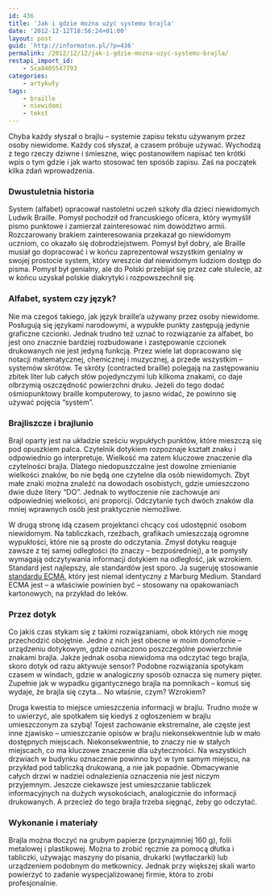 ```yaml
---
id: 436
title: 'Jak i gdzie można użyć systemu brajla'
date: '2012-12-12T18:56:24+01:00'
layout: post
guid: 'http://informaton.pl/?p=436'
permalink: /2012/12/12/jak-i-gdzie-mozna-uzyc-systemu-brajla/
restapi_import_id:
    - 5ca8405547793
categories:
    - artykuły
tags:
    - braille
    - niewidomi
    - tekst
---
```


Chyba każdy słyszał o brajlu – systemie zapisu tekstu używanym przez osoby niewidome. Każdy coś słyszał, a czasem próbuje używać. Wychodzą z tego rzeczy dziwne i śmieszne, więc postanowiłem napisać ten krótki wpis o tym gdzie i jak warto stosować ten sposób zapisu. Zaś na początek kilka zdań wprowadzenia.

### Dwustuletnia historia

System (alfabet) opracował nastoletni uczeń szkoły dla dzieci niewidomych Ludwik Braille. Pomysł pochodził od francuskiego oficera, który wymyślił pismo punktowe i zamierzał zainteresować nim dowództwo armii. Rozczarowany brakiem zainteresowania przekazał go niewidomym uczniom, co okazało się dobrodziejstwem. Pomysł był dobry, ale Braille musiał go dopracować i w końcu zaprezentował wszystkim genialny w swojej prostocie system, który wreszcie dał niewidomym ludziom dostęp do pisma. Pomysł był genialny, ale do Polski przebijał się przez całe stulecie, aż w końcu uzyskał polskie diakrytyki i rozpowszechnił się.

### Alfabet, system czy język?

Nie ma czegoś takiego, jak język braille’a używany przez osoby niewidome. Posługują się językami narodowymi, a wypukłe punkty zastępują jedynie graficzne czcionki. Jednak trudno też uznać to rozwiązanie za alfabet, bo jest ono znacznie bardziej rozbudowane i zastępowanie czcionek drukowanych nie jest jedyną funkcją. Przez wiele lat dopracowano się notacji matematycznej, chemicznej i muzycznej, a przede wszystkim – systemów skrótów. Te skróty (contracted braille) polegają na zastępowaniu zbitek liter lub całych słów pojedynczymi lub kilkoma znakami, co daje olbrzymią oszczędność powierzchni druku. Jeżeli do tego dodać ośmiopunktowy braille komputerowy, to jasno widać, że powinno się używać pojęcia “system”.

### Brajliszcze i brajlunio

Brajl oparty jest na układzie sześciu wypukłych punktów, które mieszczą się pod opuszkiem palca. Czytelnik dotykiem rozpoznaje kształt znaku i odpowiednio go interpretuje. Wielkość ma zatem kluczowe znaczenie dla czytelności brajla. Dlatego niedopuszczalne jest dowolne zmienianie wielkości znaków, bo nie będą one czytelne dla osób niewidomych. Zbyt małe znaki można znaleźć na dowodach osobistych, gdzie umieszczono dwie duże litery “DO”. Jednak to wytłoczenie nie zachowuje ani odpowiedniej wielkości, ani proporcji. Odczytanie tych dwóch znaków dla mniej wprawnych osób jest praktycznie niemożliwe.

W drugą stronę idą czasem projektanci chcący coś udostępnić osobom niewidomym. Na tabliczkach, rzeźbach, grafikach umieszczają ogromne wypukłości, które nie są proste do odczytania. Zmysł dotyku reaguje zawsze z tej samej odległości (to znaczy – bezpośredniej), a te pomysły wymagają odczytywania informacji dotykiem na odległość, jak wzrokiem. Standard jest najlepszy, ale standardów jest sporo. Ja sugeruję stosowanie [standardu ECMA](http://www.ecma.org/files_content/braille/ECMA%20Braille%20on%20Folding%20Cartons%20%28Revised%20Version%20April%202008%29.pdf), który jest niemal identyczny z Marburg Medium. Standard ECMA jest – a właściwie powinien być – stosowany na opakowaniach kartonowych, na przykład do leków.

### Przez dotyk

Co jakiś czas stykam się z takimi rozwiązaniami, obok których nie mogę przechodzić obojętnie. Jedno z nich jest obecne w moim domofonie – urządzeniu dotykowym, gdzie oznaczono poszczególne powierzchnie znakami brajla. Jakże jednak osoba niewidoma ma odczytać tego brajla, skoro dotyk od razu aktywuje sensor? Podobne rozwiązania spotykam czasem w windach, gdzie w analogiczny sposób oznacza się numery pięter. Zupełnie jak w wypadku gigantycznego brajla na pomnikach – komuś się wydaje, że brajla się czyta… No właśnie, czym? Wzrokiem?

Druga kwestia to miejsce umieszczenia informacji w brajlu. Trudno może w to uwierzyć, ale spotkałem się kiedyś z ogłoszeniem w brajlu umieszczonym za szybą! Tojest zachowanie ekstremalne, ale częste jest inne zjawisko – umieszczanie opisów w brajlu niekonsekwentnie lub w mało dostępnych miejscach. Niekonsekwentnie, to znaczy nie w stałych miejscach, co ma kluczowe znaczenie dla użyteczności. Na wszystkich drzwiach w budynku oznaczenie powinno być w tym samym miejscu, na przykład pod tabliczką drukowaną, a nie jak popadnie. Obmacywanie całych drzwi w nadziei odnalezienia oznaczenia nie jest niczym przyjemnym. Jeszcze ciekawsze jest umieszczanie tabliczek informacyjnych na dużych wysokościach, analogicznie do informacji drukowanych. A przecież do tego brajla trzeba sięgnąć, żeby go odczytać.

### Wykonanie i materiały

Brajla można tłoczyć na grubym papierze (przynajmniej 160 g), folii metalowej i plastikowej. Można to zrobić ręcznie za pomocą dłutka i tabliczki, używając maszyny do pisania, drukarki (wytłaczarki) lub urządzeniem podobnym do metkownicy. Jednak przy większej skali warto powierzyć to zadanie wyspecjalizowanej firmie, która to zrobi profesjonalnie.